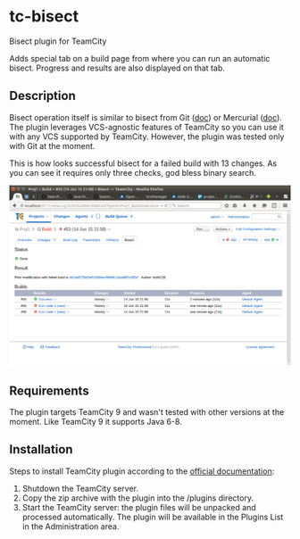 # tc-bisect
Bisect plugin for TeamCity

Adds special tab on a build page from where you can run an automatic bisect.  Progress and results are also displayed on that tab.

## Description

Bisect operation itself is similar to bisect from Git ([doc](http://git-scm.com/docs/git-bisect)) or Mercurial ([doc](https://selenic.com/hg/help/bisect)).  The plugin leverages VCS-agnostic features of TeamCity so you can use it with any VCS supported by TeamCity.  However, the plugin was tested only with Git at the moment.

This is how looks successful bisect for a failed build with 13 changes.  As you can see it requires only three checks, god bless binary search.

![Screenshot of successful bisect for a failed build with 13 changes](https://raw.githubusercontent.com/tkirill/tc-bisect/f04d094e5520433bb8e3af22a2eef3d94aba66aa/screenshot-13-changes.png)

## Requirements

The plugin targets TeamCity 9 and wasn't tested with other versions at the moment.  Like TeamCity 9 it supports Java 6-8.

## Installation

Steps to install TeamCity plugin according to the [official documentation][tc-plugin-install-doc]:

1. Shutdown the TeamCity server.
2. Copy the zip archive with the plugin into the <TeamCity Data Directory>/plugins directory.
3. Start the TeamCity server: the plugin files will be unpacked and processed automatically. The plugin will be available in the Plugins List in the Administration area.

[tc-plugin-install-doc]: https://confluence.jetbrains.com/display/TCD9/Installing+Additional+Plugins "Installing Additional Plugins"
